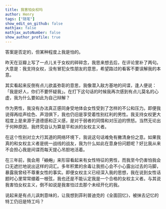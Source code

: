 ```yaml
---
title: 我害怕女权吗
author: Henry
tags: ["随笔"]
show_edit_on_github: false
mathjax: false
mathjax_autoNumber: false
show_author_profile: true
---
```




答案是否定的，但某种程度上我是怕的。

<!--more-->

昨天在豆瓣上写了一点儿关于女权的碎碎念，我思来想去后，在评论里补了两句。大意是：我支持女权，没有冒犯女性朋友的意思，希望路过的看客不要误解我的本意。

其实看起来反倒有点儿欲盖弥彰的意思，我像潜入敌方基地的间谍，逢人便说：「我是好人，你们不要怀疑我」。在打下这句话的时候我再次感到有点儿莫名的心虚，我为什么要如此为自己辩解？

作为男性，我没有办法真正感同身受地体会女性受到了怎样的不公和压力。即便我说得再绘声绘色、声泪俱下，我也仍旧是享受着性别红利的男性。我支持女权更大程度上是来源于道德感和正义感，是对于弱者的同情和对压迫的愤怒。当然无论出于何种原因，我终究自认为算是平和派的女权主义者。

在这个性别对立大行其道的网络环境下，我说这句话难免有撇清身份之意。如果我真的和女权主义者是统一战线的战友，我为什么如此在意身份问题呢？好比我从来不会担心我是间谍而每天提心吊胆地活着。

在三年前，我会用「~~娘炮~~」来形容看起来有女性特征的男性，而我至今仍害怕我会口无遮拦地说出这样的词汇。多年积累的余毒让我担心会不小心露出过去的马脚，暴露我曾经不尊重女性的事实。即便女权主义已经深入我的思想，我在说到女性话题时心里常常绷着一根弦，我也还是不能认定我是一个合格的女权主义者。与其说我害怕女权主义，倒不如说是我害怕过去那个未经开化的我。

说起来是有点儿讽刺意味的，让我想到菲利普迪克的《全面回忆》，被抹去记忆的特工仍旧是特工吗？

